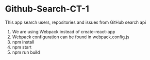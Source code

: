 # Github-Search-CT-1
This app search users, repositories and issues from GitHub search api

1. We are using Webpack instead of create-react-app
2. Webpack configuration can be found in webpack.config.js
3. npm install
4. npm start 
5. npm run build 


